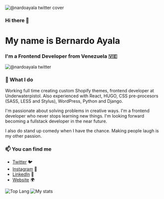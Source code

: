 ![@nardoayala twitter cover](https://pbs.twimg.com/profile_banners/90551432/1622033188/1500x500)


### Hi there 👋
# My name is Bernardo Ayala
### I'm a Frontend Developer from Venezuela 🇻🇪

![@nardoayala twitter](https://img.shields.io/twitter/follow/nardoayala?style=social)

### 🔨 What I do

Working full time creating custom Shopify themes, frontend developer at Underwaterpistol. Also experienced with React, HUGO, CSS pre-procesors (SASS, LESS and Stylus), WordPress, Python and Django.

I'm passionate about solving problems in creative ways. I'm a frontend developer who never stops learning new things. I'm looking forward becoming a fullstack developer in the near future.

I also do stand up comedy when I have the chance. Making people laugh is my other passion. 

### 📫 You can find me
- [Twitter](https://twitter.com/nardoayala) 🐦
- [Instagram](https://instagram.com/nardoyala) 📸
- [LinkedIn](https://www.linkedin.com/in/bernardoayala) 💼
- [Website](https://bernardoayala.com) 🌍


![Top Lang](https://github-readme-stats-git-master-nardoayala.vercel.app/api/top-langs/?username=nardoayala&theme=dracula)
![My stats](https://github-readme-stats-git-master-nardoayala.vercel.app/api?username=nardoayala&show_icons=true&count_private=true&include_all_commits=true&theme=dracula)
